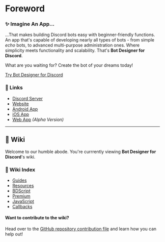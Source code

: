 # Foreword
### ✨ Imagine An App...
...That makes building Discord bots easy with beginner-friendly functions. An app that's capable of developing nearly all types of bots - from simple *echo* bots, to advanced multi-purpose administration ones. Where simplicity meets functionality and scalability. That's **Bot Designer for Discord**.

What are you waiting for? Create the bot of your dreams today!

<a href="https://botdesignerdiscord.com" class="button">Try Bot Designer for Discord</a>

### 📎 Links
- [Discord Server](https://botdesignerdiscord.com/discord)
- [Website](https://botdesignerdiscord.com/)
- [Android App](https://play.google.com/store/apps/details?id=com.jakubtomana.discordbotdesinger)
- [iOS App](https://apps.apple.com/app/bot-designer-for-discord/id1495536477)
- [Web App](https://botdesignerdiscord.com/app/) *(Alpha Version)*
---
## 📓 Wiki
Welcome to our humble abode. You're currrently viewing **Bot Designer for Discord**'s wiki.

### 📂 Wiki Index
- [Guides](./guides/introduction/aboutSection.md)
- [Resources](./resources/introduction.md)
- [BDScript](./bdscript/introduction.md)
- [Premium](./premium/introduction.md)
- [JavaScript](./javascript/introduction.md)
- [Callbacks](./callbacks/introduction.md)


#### Want to contribute to the wiki?
Head over to the [GitHub repository contribution file](https://github.com/NilPointer-Software/bdfd-wiki/blob/dev/CONTRIBUTING.md) and learn how you can help out!
